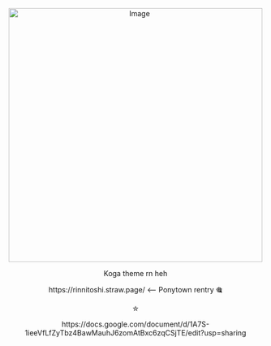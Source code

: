 <p align="center">
  <img width="500" height="500" alt="Image" src="https://files.catbox.moe/urdwi7.png" />
</p>
<p align="center">
Koga theme rn heh
<p align="center">
https://rinnitoshi.straw.page/ <-- Ponytown rentry 🎕
<p align="center">
✮
<p align="center">
https://docs.google.com/document/d/1A7S-1ieeVfLfZyTbz4BawMauhJ6zomAtBxc6zqCSjTE/edit?usp=sharing
